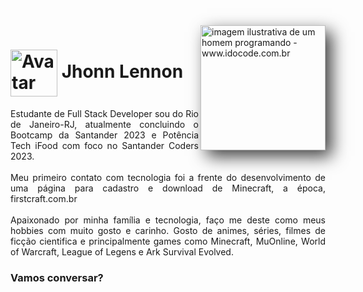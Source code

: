 <img align="right" alt="imagem ilustrativa de um homem programando - www.idocode.com.br" height="200px" style="box-shadow: 10px 10px 25px 0px rgba(0,0,0,0.75); -webkit-box-shadow: 10px 10px 25px 0px rgba(0,0,0,0.75); -moz-box-shadow: 10px 10px 25px 0px rgba(0,0,0,0.75);" src="https://idocode.com.br/wp-content/uploads/2020/05/0-destaque-linguagens-de-programacao-2019.jpg.webp">

<h1>
    <a href="https://www.instagram.com/jhonnlennonfelix/">
     <img align="center" alt="Avatar Jhonn Lennon Felix" width="75px" src="https://instagram.fgig6-1.fna.fbcdn.net/v/t51.2885-19/312224665_412541234230246_2126704766640006357_n.jpg?stp=dst-jpg_s150x150&_nc_ht=instagram.fgig6-1.fna.fbcdn.net&_nc_cat=110&_nc_ohc=Gn20nZvkX_8AX90vlTl&edm=AOQ1c0wBAAAA&ccb=7-5&oh=00_AfC2yfvR1wIXTisRIw94dfiRUzsE9zh-96_sxKFYipnEHw&oe=652319A2&_nc_sid=8b3546"></a>
    <span>Jhonn Lennon</span>
</h1>

<p align="justify">Estudante de Full Stack Developer sou do Rio de Janeiro-RJ, atualmente concluindo o Bootcamp da Santander 2023 e Potência Tech iFood com foco no Santander Coders 2023.
<br><br>
Meu primeiro contato com tecnologia foi a frente do desenvolvimento de uma página para cadastro e download de Minecraft, a época, firstcraft.com.br
<br><br>
Apaixonado por minha família e tecnologia, faço me deste como meus hobbies com muito gosto e carinho. Gosto de animes, séries, filmes de ficção cientifica e
principalmente games como Minecraft, MuOnline, World of Warcraft, League of Legens e Ark Survival Evolved.</p>

<h3 align="left">Vamos conversar?</h3>
